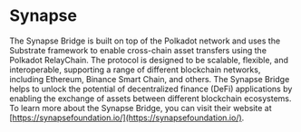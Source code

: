 # Synapse

The Synapse Bridge is built on top of the Polkadot network and uses the Substrate framework to enable cross-chain asset transfers using the Polkadot RelayChain. The protocol is designed to be scalable, flexible, and interoperable, supporting a range of different blockchain networks, including Ethereum, Binance Smart Chain, and others. The Synapse Bridge helps to unlock the potential of decentralized finance (DeFi) applications by enabling the exchange of assets between different blockchain ecosystems. To learn more about the Synapse Bridge, you can visit their website at [https://synapsefoundation.io/](https://synapsefoundation.io/).
